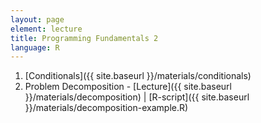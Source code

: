 ```yaml
---
layout: page
element: lecture
title: Programming Fundamentals 2
language: R
---
```


1. [Conditionals]({{ site.baseurl }}/materials/conditionals)
2. Problem Decomposition - [Lecture]({{ site.baseurl }}/materials/decomposition) \| [R-script]({{ site.baseurl }}/materials/decomposition-example.R)

